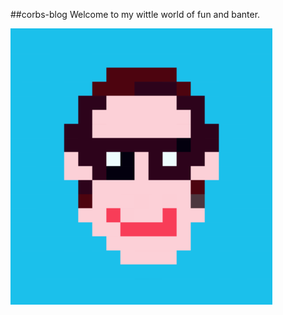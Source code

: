 
##corbs-blog
Welcome to my wittle world of fun and banter.


![Image of Me](https://raw.githubusercontent.com/cworks/corbs/master/corbs-blog/images/me.png)
